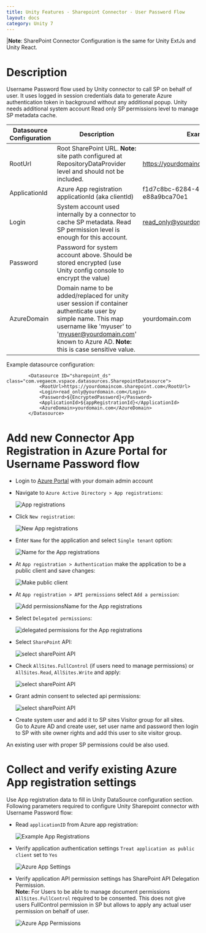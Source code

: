 ```yaml
---
title: Unity Features - Sharepoint Connector - User Password Flow
layout: docs
category: Unity 7
---
```

|**Note**: SharePoint Connector Configuration is the same for Unity ExtJs and Unity React.

# Description
Username Password flow used by Unity connector to call SP on behalf of user. It uses logged in session credentials data 
to generate Azure authentication token in background without any additional popup. 
Unity needs additional system account Read only SP permissions level to manage SP metadata cache.  

 
 | Datasource Configuration | Description | Example |
 |--------------------------|-------------|---------|
 | RootUrl | Root SharePoint URL. **Note:** site path configured at RepositoryDataProvider level and should not be included. | https://yourdomaincom.sharepoint.com |
 | ApplicationId | Azure App registration applicationId (aka clientId) | f1d7c8bc-6284-4db8-968f-e88a9bca70e1 |
 | Login | System account used internally by a connector to cache SP metadata. Read SP permission level is enough for this account.  | read_only@yourdomain.com |
 | Password | Password for system account above. Should be stored encrypted (use Unity config console to encrypt the value)  |  |
 | AzureDomain| Domain name to be added/replaced for unity user session if container authenticate user by simple name. This map username like 'myuser' to 'myuser@yourdomain.com' known to Azure AD. **Note:** this is case sensitive value. | yourdomain.com |
 
Example datasource configuration:
```
        <Datasource ID="sharepoint_ds" class="com.vegaecm.vspace.datasources.SharepointDatasource">
            <RootUrl>https://yourdomaincom.sharepoint.com</RootUrl>
            <Login>read_only@yourdomain.com</Login>
            <Password>${EncryptedPassword}</Password>
            <ApplicationId>${appRegistrationId}</ApplicationId>
            <AzureDomain>yourdomain.com</AzureDomain>
        </Datasource>
```
  
# Add new Connector App Registration in Azure Portal for Username Password flow   
 - Login to [Azure Portal](https://portal.azure.com) with your domain admin account
 - Navigate to `Azure Active Directory > App registrations`:
  
    ![App registrations](userpwd/images/app_reg_nav.png)
  
 - Click `New registration`: 
 
    ![New App registrations](userpwd/images/app_reg_new.png)
 
 - Enter `Name` for the application and select `Single tenant` option: 
 
    ![Name for the App registrations](userpwd/images/app_reg_name.png)

- At `App registration > Authentication` make the application to be a public client and save changes: 

    ![Make public client](userpwd/images/app_reg_public_client.png)

- At `App registration > API permissions` select `Add a permission`: 

    ![Add permissionsName for the App registrations](userpwd/images/app_permissions_add.png)
 
- Select `Delegated permissions`: 
 
    ![delegated permissions for the App registrations](userpwd/images/app_permissions_delegated.png)
  
- Select `SharePoint` API: 
 
    ![select sharePoint API](userpwd/images/app_permissions_sp.png)
 
- Check `AllSites.FullControl` (if users need to manage permissions) or `AllSites.Read`, `AllSites.Write` and apply:
  
    ![select sharePoint API](userpwd/images/app_permissions_sp_delegated_fc.png)

- Grant admin consent to selected api permissions: 
  
    ![select sharePoint API](userpwd/images/app_permissions_sp_delegated_granted.png)
 
- Create system user and add it to SP sites Visitor group for all sites.  
 Go to Azure AD and create user, set user name and password 
 then login to SP with site owner rights and add this user to site visitor group.

An existing user with proper SP permissions could be also used.   

# Collect and verify existing Azure App registration settings
Use App registration data to fill in Unity DataSource configuration section. Following parameters required to configure Unity Sharepoint connector with Username Password flow:    
 - Read `applicationID` from Azure app registration:  
 
    ![Example App Registrations](userpwd/images/azure_app.png)
 
 - Verify application authentication settings `Treat application as public client` set to `Yes` 
 
    ![Azure App Settings](userpwd/images/azure_app_settings.png)
    
 - Verify application API permission settings has SharePoint API Delegation Permission.  
 **Note:** For Users to be able to manage document permissions `AllSites.FullControl` required to be consented. 
 This does not give users FullControl permission in SP but allows to apply any actual user permission on behalf of user. 
 
    ![Azure App Permissions](userpwd/images/app_permissions_sp_delegated_granted.png)
